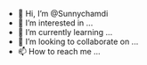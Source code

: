 - 👋 Hi, I’m @Sunnychamdi
- 👀 I’m interested in ...
- 🌱 I’m currently learning ...
- 💞️ I’m looking to collaborate on ...
- 📫 How to reach me ...

<!---
Sunnychamdi/Sunnychamdi is a ✨ special ✨ repository because its `README.md` (this file) appears on your GitHub profile.
You can click the Preview link to take a look at your changes.
--->
